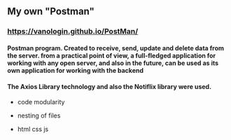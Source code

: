 ## My own "Postman"

### https://vanologin.github.io/PostMan/

#### Postman program. Created to receive, send, update and delete data from the server. from a practical point of view, a full-fledged application for working with any open server, and also in the future, can be used as its own application for working with the backend
#### The Axios Library technology and also the Notiflix library were used.

- code modularity

- nesting of files

- html css js 
